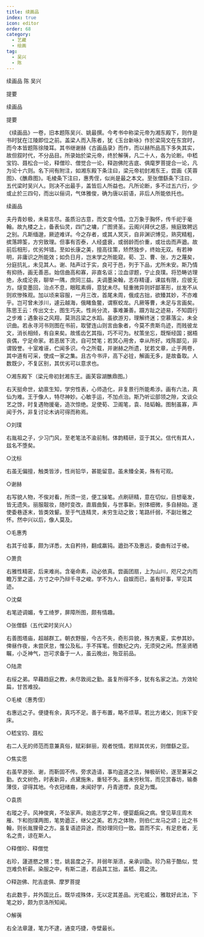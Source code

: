 ```yaml
---
title: 续画品
index: true
icon: editor
order: 68
category:
  - 艺藏
  - 绘画
tag:
  - 吴兴
  - 陈
---
```


续画品 陈 吴兴  

提要  

续画品  

提要  

《续画品》一卷，旧本题陈吴兴、姚最撰。今考书中称梁元帝为湘东殿下，则作是书时犹在江陵即位之前。盖梁人而入陈者，犹《玉台新咏》作於梁简文在东宫时，而今本皆题陈徐陵耳。其书继谢赫《古画品录》而作，而以赫所品高下多失其实，故但叙时代，不分品目。所录始於梁元帝，终於解蒨，凡二十人，各为论断。中嵇宝钧、聂松合一论，释僧珍、僧觉合一论，释迦佛陀吉底、俱麾罗菩提合一论，凡为论十六则。名下间有附注，如湘东殿下条注曰，梁元帝初封湘东王，尝画《芙蓉图》、《醮鼎图》。毛棱条下注曰，惠秀侄，似尚是最之本文。至张僧繇条下注曰，五代梁时吴兴人。则决不出最手，盖皆后人所益也。凡所论断，多不过五六行，少或止於三四句，而出以俪词，气体雅俊，确为唐以前语，非后人所能依托也。  

续画品  

夫丹青妙极，未易言尽。虽质沿古意，而文变今情。立万象于胸怀，传千祀于毫翰。故九楼之上，备表仙灵，四门之墉，广图贤圣。云阁兴拜伏之感，掖庭致聘远之别。凡斯缅邈，厥迹难详。今之存者，或其人冥灭，自非渊识博见，熟究精粗，摈落蹄筌，方穷致理。但事有否泰，人经盛衰，或弱龄而价重，或壮齿而声遒。故前后相形，优劣舛错。至如长康之美，擅高往策，矫然独步，终始无双。有若神明，非庸识之所能效；如负日月，岂末学之所能窥。荀、卫、曹、张，方之蔑矣，分庭抗礼，未见其人。谢、陆声过于实，良可于邑，列于下品，尤所未安。斯乃情有抑扬，画无善恶。始信曲高和寡，非直名讴；泣血谬题，宁止良璞。将恐畴访理绝，永成沦丧，聊举一隅，庶同三益。夫调墨染翰，志存精谨，课兹有限，应彼无方。燧变墨回，治点不息，眼眩素缛，意犹未尽。轻重微异则奸鄙革形，丝发不从则欢惨殊观。加以顷来容服，一月三改，首尾未周，俄成古拙，欲臻其妙，不亦难乎。岂可曾未涉川，遽云越海，俄睹鱼鳖，谓察蛟龙。凡厥等曹，未足与言画矣。陈思王云：传出文士，图生巧夫。性尚分流，事难兼善。蹑方趾之迹易，不知圆行之步难；遇象谷之风翔，莫测吕梁之水蹈。虽欲游刃，理解终迷；空慕落尘，未全识曲。若永寻河书则图在书前，取譬连山则言由象者，今莫不贵斯鸟迹，而贱彼龙文，消长相倾，有自来矣。故傜齿乞其指，巧不可为。杖策坐忘，既惭经国；据梧丧偶，宁足命家。若恶居下流，自可焚笔；若冥心用舍，幸从所好。戏陈鄙见，非谓毁誉。十室难诬，伫闻多识。今之所载，并谢赫之所遗，犹若文章，止于两卷，其中道有可采，使成一家之集。且古今书评，高下必铨，解画无多，是故备取。人数既少，不复区别，其优劣可以意求也。  

○湘东殿下（梁元帝初封湘东王。画芙容湖醮鼎图。）  

右天挺命世，幼禀生知，学穷性表，心师造化，非复景行所能希涉。画有六法，真仙为难。王于像人，特尽神妙。心敏手运，不加点治。斯乃听讼部领之隙，文谈众艺之馀，时复遇物援毫，造次惊绝。足使荀、卫阁笔，袁、陆韬翰。图制虽寡，声闻于外，非复讨论木讷可得而称焉。  

○刘璞  

右胤祖之子，少习门风，至老笔法不渝前制。体韵精研，亚于其父。信代有其人，兹名不堕矣。  

○沈标  

右虽无偏擅，触类皆涉，性尚铅华，甚能留意。虽未臻全美，殊有可观。  

○谢赫  

右写貌人物，不俟对看，所须一览，便工操笔。点刷研精，意在切似，目想毫发，皆无遗失。丽服靓妆，随时变改，直眉曲鬓，与世事新。别体细微，多自赫始。遂使委巷逐末，皆类效颦。至于气连精灵，未穷生动之致；笔路纤弱，不副壮雅之怀。然中兴以后，像人莫及。  

○毛惠秀  

右其于绘事，颇为详悉，太自矜持，翻成羸钝。遒劲不及惠远，委曲有过于棱。  

○萧贲  

右雅性精密，后来难尚。含毫命素，动必依真。尝画团扇，上为山川，咫尺之内而瞻万里之遥，方寸之中乃辩千寻之峻。学不为人，自娱而已，虽有好事，罕见其迹。  

○沈粲  

右笔迹调媚，专工绮罗，屏障所图，颇有情趣。  

○张僧繇（五代梁时吴兴人）  

右善图塔庙，超越群工。朝衣野服，今古不失，奇形异貌，殊方夷夏，实参其妙。俾昼作夜，未尝厌怠，惟公及私，手不挥笔。但数纪之内，无须臾之闲。然圣贤晒瞩，小乏神气，岂可求备于一人，虽云晚出，殆亚前品。  

○陆肃  

右绥之弟。早藉趋庭之教，未尽敦阅之勤。虽复所得不多，犹有名家之法。方效轮扁，甘苦难投。  

○毛棱（惠秀侄）  

右惠远之子。便捷有余，真巧不足。善于布置，略不烦草。若比方诸父，则床下安床。  

○嵇宝钧、聂松  

右二人无的师范而意兼真俗，赋彩鲜丽，观者悦情。若辩其优劣，则僧繇之亚。  

○焦实愿  

右虽早游张、谢，而靳固不传。旁求造请，事均盗道之法，殚极斫轮，遂至兼采之勤。衣文树色，时表新异，点黛施朱，重轻不失。虽未穷秋驾，而见赏春坊，输奏薄伎，谬得其地。今衣冠绪裔，未闻好学，丹青道堙，良足为慨。  

○袁质  

右瑽之子。风神俊爽，不坠家声。始逾志学之年，便婴甗痫之病。曾见草庄周木雁、卞和抱璞两图，笔势遒正，继父之美。若方之体物，则伯仁龙马之颂；比之书翰，则长胤狸骨之方。虽复语迹异途，而妙理同归一致。苗而不实，有足悲者，无名之贵，谅在斯人。  

○释僧珍、释僧觉  

右珍，蘧道愍之甥；觉，姚昙度之子。并弱年渐渍，亲承训勖。珍乃易于酷似，觉岂难负析薪。染服之中，有斯二道，若品其工拙，盖嵇、聂之流。  

○释迦佛、陀吉底俱、摩罗菩提  

右此数手，并外国比丘。既华戎殊体，无以定其差品。光宅威公，雅耽好此法，下笔之妙，颇为京洛所知闻。  

○解蒨  

右全法章蘧，笔力不逮，通变巧捷，寺壁最长。  
